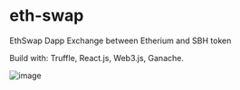 # eth-swap
EthSwap Dapp
Exchange between Etherium and SBH token

Build with: Truffle, React.js, Web3.js, Ganache.

![image](https://user-images.githubusercontent.com/74344219/205424099-568bcae0-57d3-49ec-bccc-cc7b1eb62221.png)

